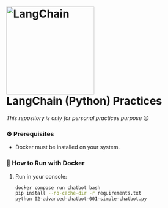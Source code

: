 # <img src="https://raw.githubusercontent.com/langchain-ai/.github/main/profile/logo-dark.svg" alt="LangChain" width="230"><br> LangChain (Python) Practices

*This repository is only for personal practices purpose* 😝

### ⚙️ Prerequisites

- Docker must be installed on your system.

### 🚀 How to Run with Docker

1. Run in your console:

    ```bash
    docker compose run chatbot bash
    pip install --no-cache-dir -r requirements.txt
    python 02-advanced-chatbot-001-simple-chatbot.py
    ```
